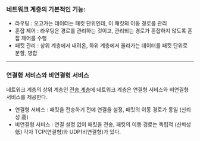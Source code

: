 ### 네트워크 계층의 기본적인 기능:
- 라우팅 : 오고가는 데이터는 패킷 단위인데, 이 패킷의 이동 경로를 관리
- 혼잡 제어 : 라우팅은 경로를 관리하는 것이고, 관리되는 경로가 혼잡하지 않도록 혼잡 제어를 수행
- 패킷 관리 : 상위 계층에서 내려온, 하위 계층에서 올라가는 데이터를 패킷 단위로 분할, 병합

---
### 연결형 서비스와 비연결형 서비스
네트워크 계층의 상위 계층인 [전송 계층](ip-transport_layer)에 네트워크 계층은 연결형 서비스와 비연결형 서비스를 제공한다.
- 연결형 서비스 : 패킷을 전송하기 전에 연결을 설정, 패킷의 이동 경로가 동일 (신뢰성 高)
- 비연결형 서비스 : 연결 설정 없이 패킷을 전송, 패킷의 이동 경로는 독립적 (신뢰성 低)
각자 TCP(연결형)와 UDP(비연결형)가 있다.